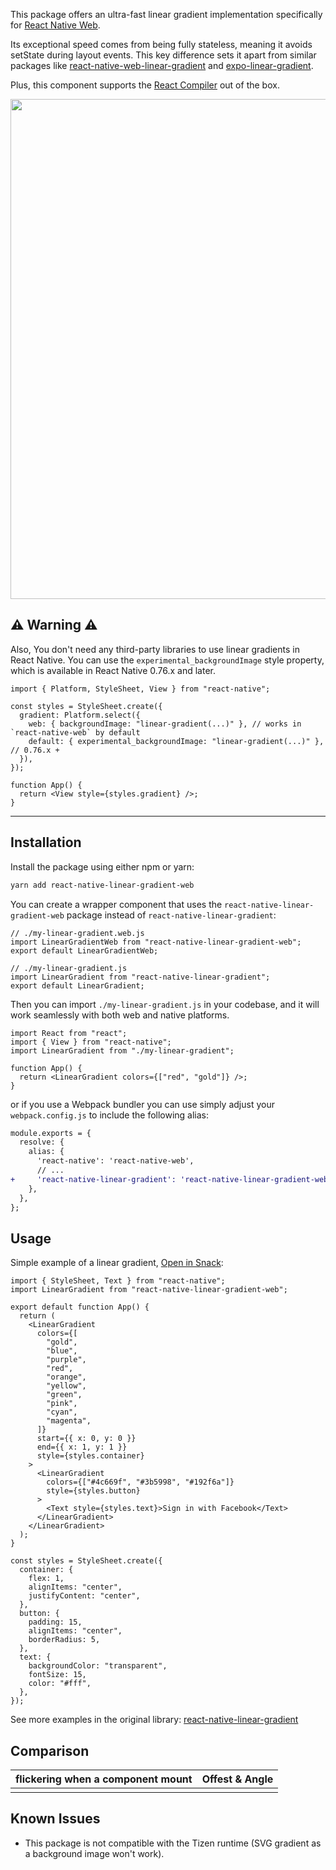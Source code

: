 This package offers an ultra-fast linear gradient implementation specifically for [React Native Web](https://www.npmjs.com/package/react-native-web).

Its exceptional speed comes from being fully stateless, meaning it avoids setState during layout events. This key difference sets it apart from similar packages like [react-native-web-linear-gradient](https://github.com/react-native-web-community/react-native-web-linear-gradient/blob/2d8db660960de6b1e39f77df4269d12bd3e9aaa0/src/index.js#L26-L29) and [expo-linear-gradient](https://github.com/expo/expo/blob/a469bf63617d00fcc9a8ffd6c50a484e66e777c8/packages/expo-linear-gradient/src/NativeLinearGradient.web.tsx#L37-L44).

Plus, this component supports the [React Compiler](https://react.dev/learn/react-compiler) out of the box.


<img width="800" src="https://github.com/user-attachments/assets/ce2ef237-7eb0-401d-a756-d1ea43df608b" />

## ⚠️ Warning ⚠️

Also, You don't need any third-party libraries to use linear gradients in React Native.
You can use the `experimental_backgroundImage` style property, which is available in React Native 0.76.x and later.

```tsx
import { Platform, StyleSheet, View } from "react-native";

const styles = StyleSheet.create({
  gradient: Platform.select({
    web: { backgroundImage: "linear-gradient(...)" }, // works in `react-native-web` by default
    default: { experimental_backgroundImage: "linear-gradient(...)" }, // 0.76.x +
  }),
});

function App() {
  return <View style={styles.gradient} />;
}
```


---


## Installation

Install the package using either npm or yarn:

```bash
yarn add react-native-linear-gradient-web
```

You can create a wrapper component that uses the `react-native-linear-gradient-web` package instead of `react-native-linear-gradient`:

```tsx
// ./my-linear-gradient.web.js
import LinearGradientWeb from "react-native-linear-gradient-web";
export default LinearGradientWeb;

// ./my-linear-gradient.js
import LinearGradient from "react-native-linear-gradient";
export default LinearGradient;
```

Then you can import `./my-linear-gradient.js` in your codebase, and it will work seamlessly with both web and native platforms.

```tsx
import React from "react";
import { View } from "react-native";
import LinearGradient from "./my-linear-gradient";

function App() {
  return <LinearGradient colors={["red", "gold"]} />;
}
```


or if you use a Webpack bundler you can use simply adjust your `webpack.config.js` to include the following alias:

```diff
module.exports = {
  resolve: {
    alias: {
      'react-native': 'react-native-web',
      // ...
+     'react-native-linear-gradient': 'react-native-linear-gradient-web',
    },
  },
};
```

## Usage

Simple example of a linear gradient, [Open in Snack](https://snack.expo.dev/@retyui/linear-gradient):

```tsx
import { StyleSheet, Text } from "react-native";
import LinearGradient from "react-native-linear-gradient-web";

export default function App() {
  return (
    <LinearGradient
      colors={[
        "gold",
        "blue",
        "purple",
        "red",
        "orange",
        "yellow",
        "green",
        "pink",
        "cyan",
        "magenta",
      ]}
      start={{ x: 0, y: 0 }}
      end={{ x: 1, y: 1 }}
      style={styles.container}
    >
      <LinearGradient
        colors={["#4c669f", "#3b5998", "#192f6a"]}
        style={styles.button}
      >
        <Text style={styles.text}>Sign in with Facebook</Text>
      </LinearGradient>
    </LinearGradient>
  );
}

const styles = StyleSheet.create({
  container: {
    flex: 1,
    alignItems: "center",
    justifyContent: "center",
  },
  button: {
    padding: 15,
    alignItems: "center",
    borderRadius: 5,
  },
  text: {
    backgroundColor: "transparent",
    fontSize: 15,
    color: "#fff",
  },
});
```

See more examples in the original library: [react-native-linear-gradient](https://github.com/react-native-linear-gradient/react-native-linear-gradient)

## Comparison

<table>
<thead>
<tr>
<th>flickering when a component mount</th>
<th>Offest & Angle</th>
</tr>
</thead>
<tbody>
<tr>
<td>


</td>
<td>


</td>
</tr>
</tbody>
</table>

## Known Issues

- This package is not compatible with the Tizen runtime (SVG gradient as a background image won't work).
